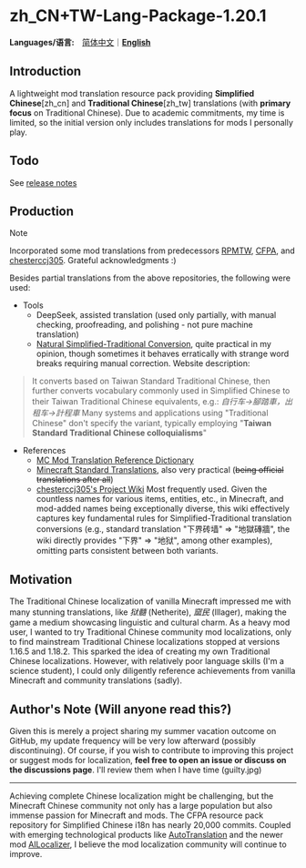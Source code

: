 # zh_CN+TW-Lang-Package-1.20.1
**Languages/语言:**&emsp;[简体中文](README.md)｜[**English**](README-en.md)
## Introduction
A lightweight mod translation resource pack providing **Simplified Chinese**\[zh_cn\] and **Traditional Chinese**\[zh_tw\] translations (with **primary focus** on Traditional Chinese). Due to academic commitments, my time is limited, so the initial version only includes translations for mods I personally play.

## Todo
See [release notes](https://github.com/3WLRF25/mc-mod-tw-lang/releases/latest)

## Production
> [!NOTE]
> Incorporated some mod translations from predecessors [RPMTW](https://github.com/RPMTW/ResourcePack-Mod-zh_tw), [CFPA](https://github.com/CFPAOrg/Minecraft-Mod-Language-Package), and [chesterccj305](https://github.com/chesterccj305/Mods-zh_tw-Lang-Pack). Grateful acknowledgments :\)

Besides partial translations from the above repositories, the following were used:
- Tools
  - DeepSeek, assisted translation (used only partially, with manual checking, proofreading, and polishing - not pure machine translation)
  - [Natural Simplified-Traditional Conversion](https://www.51shizhi.com/tool/zh-hans-hant-convert), quite practical in my opinion, though sometimes it behaves erratically with strange word breaks requiring manual correction. Website description:
> It converts based on Taiwan Standard Traditional Chinese, then further converts vocabulary commonly used in Simplified Chinese to their Taiwan Traditional Chinese equivalents, e.g.: _自行车→腳踏車，出租车→計程車_
Many systems and applications using "Traditional Chinese" don't specify the variant, typically employing "**Taiwan Standard Traditional Chinese colloquialisms**"
- References
  - [MC Mod Translation Reference Dictionary](https://dict.vmct-cn.top/)
  - [Minecraft Standard Translations](https://mcst.teahouse.team/), also very practical (~~being official translations after all~~)
  - [chesterccj305's Project Wiki](https://github.com/chesterccj305/Mods-zh_tw-Lang-Pack/wiki) Most frequently used. Given the countless names for various items, entities, etc., in Minecraft, and mod-added names being exceptionally diverse, this wiki effectively captures key fundamental rules for Simplified-Traditional translation conversions (e.g., standard translation "下界砖墙" => "地獄磚牆", the wiki directly provides "下界" => "地狱", among other examples), omitting parts consistent between both variants.

## Motivation
The Traditional Chinese localization of vanilla Minecraft impressed me with many stunning translations, like _狱髓_ (Netherite), _窳民_ (Illager), making the game a medium showcasing linguistic and cultural charm. As a heavy mod user, I wanted to try Traditional Chinese community mod localizations, only to find mainstream Traditional Chinese localizations stopped at versions 1.16.5 and 1.18.2. This sparked the idea of creating my own Traditional Chinese localizations. However, with relatively poor language skills (I'm a science student), I could only diligently reference achievements from vanilla Minecraft and community translations (sadly).

## Author's Note (Will anyone read this?)
Given this is merely a project sharing my summer vacation outcome on GitHub, my update frequency will be very low afterward (possibly discontinuing). Of course, if you wish to contribute to improving this project or suggest mods for localization, **feel free to open an issue or discuss on the discussions page**. I'll review them when I have time (guilty.jpg)

----

Achieving complete Chinese localization might be challenging, but the Minecraft Chinese community not only has a large population but also immense passion for Minecraft and mods. The CFPA resource pack repository for Simplified Chinese i18n has nearly 20,000 commits. Coupled with emerging technological products like [AutoTranslation](https://www.mcmod.cn/class/12385.html) and the newer mod [AILocalizer](https://www.mcmod.cn/class/20014.html), I believe the mod localization community will continue to improve.
